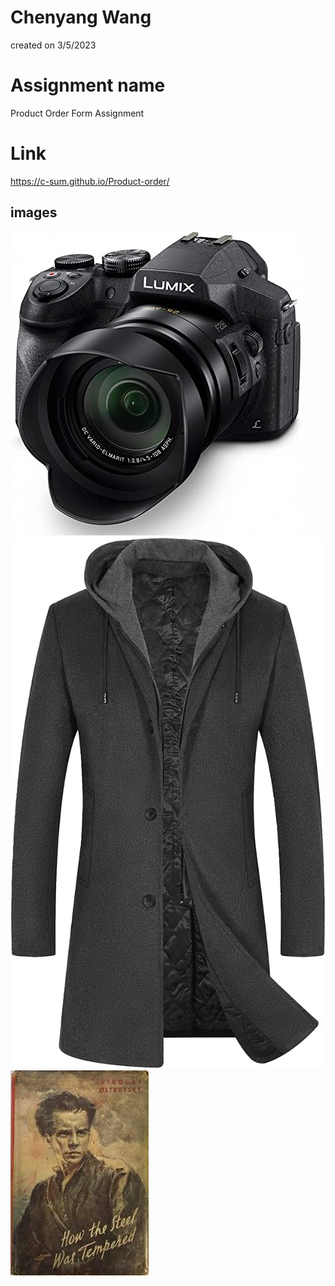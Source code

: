 # Chenyang Wang
created on 3/5/2023

# Assignment name
Product Order Form Assignment

# Link
https://c-sum.github.io/Product-order/

## images
![picture](Camrea.jpg)
![picture](Overcoat.jpg)
![picture](A9.jpg)
